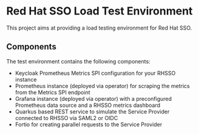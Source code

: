 # Red Hat SSO Load Test Environment
This project aims at providing a load testing environment for Red Hat SSO.

## Components
The test environment contains the following components:

- Keycloak Prometheus Metrics SPI configuration for your RHSSO instance
- Prometheus instance (deployed via operator) for scraping the metrics from the Metrics SPI endpoint
- Grafana instance (deployed via operator) with a preconfigured Prometheus data source and a RHSSO metrics dashboard
- Quarkus based REST service to simulate the Service Provider connected to RHSSO via SAML2 or OIDC
- Fortio for creating parallel requests to the Service Provider 

